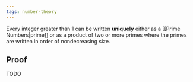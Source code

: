 ```yaml
---
tags: number-theory
---
```

Every integer greater than $1$ can be written **uniquely** either as a [[Prime Numbers|prime]] or as a product of two or more primes where the primes are written in order of nondecreasing size.

## Proof
TODO
